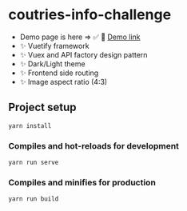 # coutries-info-challenge

- Demo page is here => ✅ 🚀 [ Demo link ](https://eager-fermat-1a2cc5.netlify.app/)
- ✨ Vuetify framework
- ✨ Vuex and API factory design pattern
- ✨ Dark/Light theme
- ✨ Frontend side routing
- ✨ Image aspect ratio (4:3)

## Project setup

```
yarn install
```

### Compiles and hot-reloads for development

```
yarn run serve
```

### Compiles and minifies for production

```
yarn run build
```
